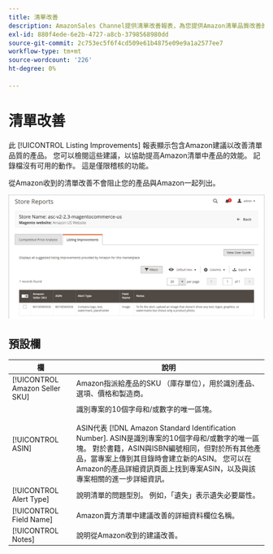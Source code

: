 ```yaml
---
title: 清單改善
description: AmazonSales Channel提供清單改善報表，為您提供Amazon清單品質改善的建議。
exl-id: 880f4ede-6e2b-4727-a8cb-3798568980dd
source-git-commit: 2c753ec5f6f4cd509e61b4875e09e9a1a2577ee7
workflow-type: tm+mt
source-wordcount: '226'
ht-degree: 0%

---
```


# 清單改善

此 [!UICONTROL Listing Improvements] 報表顯示包含Amazon建議以改善清單品質的產品。 您可以檢閱這些建議，以協助提高Amazon清單中產品的效能。 記錄檔沒有可用的動作。 這是僅限稽核的功能。

從Amazon收到的清單改善不會阻止您的產品與Amazon一起列出。

![清單改善](assets/amazon-listing-improvements.png)

## 預設欄

| 欄 | 說明 |
|--- |--- |
| [!UICONTROL Amazon Seller SKU] | Amazon指派給產品的SKU （庫存單位），用於識別產品、選項、價格和製造商。 |
| [!UICONTROL ASIN] | 識別專案的10個字母和/或數字的唯一區塊。<br><br>ASIN代表 [!DNL Amazon Standard Identification Number]. ASIN是識別專案的10個字母和/或數字的唯一區塊。 對於書籍，ASIN與ISBN編號相同，但對於所有其他產品，當專案上傳到其目錄時會建立新的ASIN。 您可以在Amazon的產品詳細資訊頁面上找到專案ASIN，以及與該專案相關的進一步詳細資訊。 |
| [!UICONTROL Alert Type] | 說明清單的問題型別。 例如，「遺失」表示遺失必要屬性。 |
| [!UICONTROL Field Name] | Amazon賣方清單中建議改善的詳細資料欄位名稱。 |
| [!UICONTROL Notes] | 說明從Amazon收到的建議改善。 |
